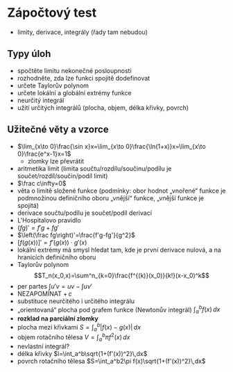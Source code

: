 # Zápočtový test

- limity, derivace, integrály (řady tam nebudou)

## Typy úloh

- spočtěte limitu nekonečné posloupnosti
- rozhodněte, zda lze funkci spojitě dodefinovat
- určete Taylorův polynom
- určete lokální a globální extrémy funkce
- neurčitý integrál
- užití určitých integrálů (plocha, objem, délka křivky, povrch)

## Užitečné věty a vzorce

- $\lim_{x\to 0}\frac{\sin x}x=\lim_{x\to 0}\frac{\ln(1+x)}x=\lim_{x\to 0}\frac{e^x-1}x=1$
	- zlomky lze převrátit
- aritmetika limit (limita součtu/rozdílu/součinu/podílu je součet/rozdíl/součin/podíl limit)
- $\frac c\infty=0$
- věta o limitě složené funkce (podmínky: obor hodnot „vnořené“ funkce je podmnožinou definičního oboru „vnější“ funkce, „vnější funkce je spojitá)
- derivace součtu/podílu je součet/podíl derivací
- L'Hospitalovo pravidlo 
- $(fg)'=f'g+fg'$
- $\left(\frac fg\right)'=\frac{f'g-fg'}{g^2}$
- $[f(g(x))]'=f'(g(x))\cdot g'(x)$
- lokální extrémy má smysl hledat tam, kde je první derivace nulová, a na hranicích definičního oboru
- Taylorův polynom $$T_n(x_0,x)=\sum^n_{k=0}\frac{f^{(k)}(x_0)}{k!}(x-x_0)^k$$
- per partes $\int u'v =uv-\int uv'$
- NEZAPOMÍNAT $+\,c$
- substituce neurčitého i určitého integrálu
- „orientovaná“ plocha pod grafem funkce (Newtonův integrál) $\int_a^bf(x)\,dx$
- **rozklad na parciální zlomky**
- plocha mezi křivkami $S=\int_a^b|f(x)-g(x)|\,dx$
- objem rotačního tělesa $V=\int_a^b\pi f^2(x)\,dx$
- nevlastní integrál?
- délka křivky $l=\int_a^b\sqrt{1+(f'(x))^2}\,dx$
- povrch rotačního tělesa $S=\int_a^b2\pi f(x)\sqrt{1+(f'(x))^2}\,dx$
